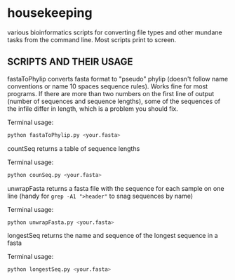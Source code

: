 # housekeeping
various bioinformatics scripts for converting file types and other mundane tasks from the command line. Most scripts print to screen.

SCRIPTS AND THEIR USAGE
---

fastaToPhylip converts fasta format to "pseudo" phylip (doesn't follow name conventions or name 10 spaces sequence rules). Works fine for most programs.
If there are more than two numbers on the first line of output (number of sequences and sequence lengths), some of the sequences of the infile differ in length, which is a problem you should fix.

Terminal usage:
```bash
python fastaToPhylip.py <your.fasta>
```
countSeq returns a table of sequence lengths

Terminal usage:
```bash
python counSeq.py <your.fasta>
```

unwrapFasta returns a fasta file with the sequence for each sample on one line (handy for ``grep -A1 ">header"`` to snag sequences by name)

Terminal usage:
```bash
python unwrapFasta.py <your.fasta>
```

longestSeq returns the name and sequence of the longest sequence in a fasta

Terminal usage:
```bash
python longestSeq.py <your.fasta>
```
